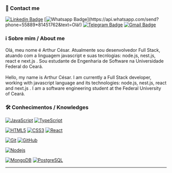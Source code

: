 ### 📲 Contact me

[![Linkedin Badge](https://img.shields.io/badge/-LinkedIn-blue?style=flat-square&logo=Linkedin&logoColor=white&link=https://www.linkedin.com/in/arthur-c%C3%A9sar/)](https://www.linkedin.com/in/arthur-c%C3%A9sar/)
[![Whatsapp Badge](https://img.shields.io/badge/-Whatsapp-4CA143?style=flat-square&labelColor=4CA143&logo=whatsapp&logoColor=white&link=https://api.whatsapp.com/send?phone=5588996644768&text=Olá!)](https://api.whatsapp.com/send?phone=55889*81451762&text=Olá!)
[![Telegram Badge](https://img.shields.io/badge/-Telegram-1ca0f1?style=flat-square&labelColor=1ca0f1&logo=telegram&logoColor=white&link=https://t.me/phyrllo)](https://t.me/nogueiraac)
[![Gmail Badge](https://img.shields.io/badge/-Gmail-c14438?style=flat-square&logo=Gmail&logoColor=white&link=mailto:240700ac@gmail.com)](mailto:240700ac@gmail.com)

### ℹ️ Sobre mim / About me
Olá, meu nome é Arthur César. Atualmente sou desenvolvedor Full Stack, atuando com a linguagem javascript e suas tecnlogias: node.js, nest.js, react e next.js . Sou estudante de Engenharia de Software na Universidade Federal do Ceará.
</br>
</br>
Hello, my name is Arthur César. I am currently a Full Stack developer, working with javascript language and its technologies: node.js, nest.js, react and next.js . I am a software engineering student at the Federal University of Ceará.

### 🛠 Conhecimentos / Knowledges

[![JavaScript](https://img.shields.io/badge/-JavaScript-yellow?style=flat-square&logo=JavaScript&logoColor=white&link=https://www.linkedin.com/in/arthur-c%C3%A9sar/)](https://www.linkedin.com/in/arthur-c%C3%A9sar/)
[![TypeScript](https://img.shields.io/badge/-TypeScript-blue?style=flat-square&logo=TypeScript&logoColor=white&link=https://www.linkedin.com/in/arthur-c%C3%A9sar/)](https://www.linkedin.com/in/arthur-c%C3%A9sar/)


[![HTML5](https://img.shields.io/badge/-HTML5-E34F26?style=flat-square&logo=html5&logoColor=white&link=https://www.linkedin.com/in/arthur-c%C3%A9sar//)](https://www.linkedin.com/in/arthur-c%C3%A9sar/)
[![CSS3](https://img.shields.io/badge/-CSS3-1572B6?style=flat-square&logo=css3&link=https://www.linkedin.com/in/arthur-c%C3%A9sar//)](https://www.linkedin.com/in/arthur-c%C3%A9sar/)
[![React](https://img.shields.io/badge/-React-black?style=flat-square&logo=react&link=https://www.linkedin.com/in/arthur-c%C3%A9sar/)](https://www.linkedin.com/in/arthur-c%C3%A9sar/)

[![Git](https://img.shields.io/badge/-Git-black?style=flat-square&logo=git&link=https://www.linkedin.com/in/arthur-c%C3%A9sar/)](https://www.linkedin.com/in/arthur-c%C3%A9sar/)
[![GitHub](https://img.shields.io/badge/-GitHub-181717?style=flat-square&logo=github&link=https://www.linkedin.com/in/arthur-c%C3%A9sar/)](https://www.linkedin.com/in/arthur-c%C3%A9sar/)

[![Nodejs](https://img.shields.io/badge/-Nodejs-black?style=flat-square&logo=Node.js&link=https://www.linkedin.com/in/arthur-c%C3%A9sar/)](https://www.linkedin.com/in/arthur-c%C3%A9sar/)

[![MongoDB](https://img.shields.io/badge/-MongoDB-black?style=flat-square&logo=mongodb&link=https://www.linkedin.com/in/arthur-c%C3%A9sar/)](https://www.linkedin.com/in/arthur-c%C3%A9sar/)
[![PostgreSQL](https://img.shields.io/badge/-PostgreSQL-336791?style=flat-square&logo=postgresql&link=https://www.linkedin.com/in/arthur-c%C3%A9sar/)](https://www.linkedin.com/in/arthur-c%C3%A9sar/)


---
